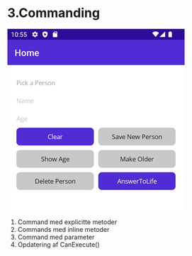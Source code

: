 # 3.Commanding

![Commanding](images/Commanding.png)

1. Command med explicitte metoder
2. Commands med inline metoder
3. Command med parameter
4. Opdatering af CanExecute()